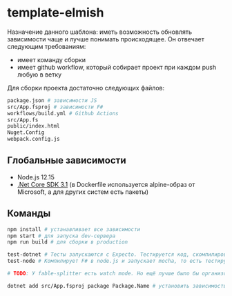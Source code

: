 # template-elmish

Назначение данного шаблона: иметь возможность обновлять зависимости чаще и лучше понимать происходящее.
Он отвечает следующим требованиям:

* имеет команду сборки
* имеет github workflow, который собирает проект при каждом push любую в ветку

Для сборки проекта достаточно следующих файлов:

``` bash
package.json # зависимости JS
src/App.fsproj # зависимости F#
workflows/build.yml # Github Actions
src/App.fs
public/index.html
Nuget.Config
webpack.config.js
```

## Глобальные зависимости

- Node.js 12.15
- [.Net Core SDK 3.1](https://docs.microsoft.com/en-us/dotnet/core/install/sdk?pivots=os-windows) (в Dockerfile используется alpine-образ от Microsoft, а для других систем есть пакеты)

## Команды

```bash
npm install # устанавливает все зависимости
npm start # для запуска dev-сервера
npm run build # для сборки в production

test-dotnet # Тесты запускаются с Expecto. Тестируется код, скомпилированный в .NET
test-node # Компилирует F# в node.js и запускает mocha, то есть тестирутся исключительно js-код

# TODO: У fable-splitter есть watch mode. Но ещё лучше было бы организовать watch для Expecto

dotnet add src/App.fsproj package Package.Name # установить зависимость F#
```
